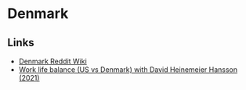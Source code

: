 # Denmark

## Links

- [Denmark Reddit Wiki](https://www.reddit.com/r/Denmark/wiki/index)
- [Work life balance (US vs Denmark) with David Heinemeier Hansson (2021)](https://pod.co/wtd/work-life-balance-us-vs-denmark-with-david-heinemeier-hansson-dhh)
